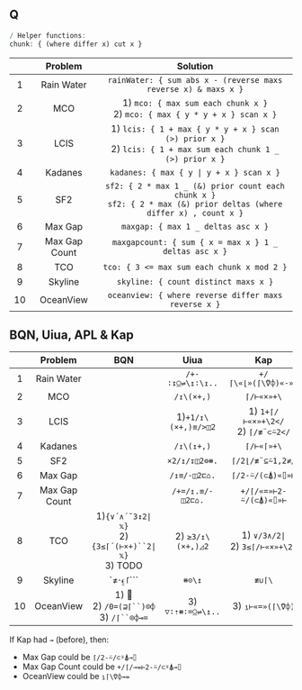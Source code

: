 ## Q

```q
/ Helper functions:
chunk: { (where differ x) cut x }
```

|       |    Problem    |                                                        Solution                                                         |
| :---: | :-----------: | :---------------------------------------------------------------------------------------------------------------------: |
|   1   |  Rain Water   |                             `rainWater: { sum abs x - (reverse maxs reverse x) & maxs x }`                              |
|   2   |      MCO      |                     1) `mco: { max sum each chunk x }` <br> 2) `mco: { max { y * y + x } scan x }`                      |
|   3   |     LCIS      |    1) `lcis: { 1 + max { y * y + x } scan (>) prior x }` <br> 2) `lcis: { 1 + max sum each chunk 1 _ (>) prior x }`     |
|   4   |    Kadanes    |                                        `kadanes: { max { y \| y + x } scan x }`                                         |
|   5   |      SF2      | `sf2: { 2 * max 1 _ (&) prior count each chunk x }` <br> `sf2: { 2 * max (&) prior deltas (where differ x) , count x }` |
|   6   |    Max Gap    |                                           `maxgap: { max 1 _ deltas asc x }`                                            |
|   7   | Max Gap Count |                                  `maxgapcount: { sum { x = max x } 1 _ deltas asc x }`                                  |
|   8   |      TCO      |                                       `tco: { 3 <= max sum each chunk x mod 2 }`                                        |
|   9   |    Skyline    |                                          `skyline: { count distinct maxs x }`                                           |
|  10   |   OceanView   |                                  `oceanview: { where reverse differ maxs reverse x }`                                   |

## BQN, Uiua, APL & Kap

|       |    Problem    |                            BQN                             |        Uiua         |                  Kap                   |                   APL                   |
| :---: | :-----------: | :--------------------------------------------------------: | :-----------------: | :------------------------------------: | :-------------------------------------: |
|   1   |  Rain Water   |                                                            |  `/+-∶↧⍜⇌\↥∶\↥..`   |          `+/⌈\«⌊»(⌈\⍢⌽)«-»⊢`           |                                         |
|   2   |      MCO      |                                                            |     `/↥\(×+,)`      |               `⌈/⊢«×»+\`               |                                         |
|   3   |     LCIS      |                                                            | 1)`+1/↥\(×+,)≡/>◫2` | 1) `1+⌈/⊢«×»+\2</` <br> 2) `⌈/≢¨⊂⍨2</` |                                         |
|   4   |    Kadanes    |                                                            |     `/↥\(↥+,)`      |               `⌈/⊢«⌈»+\`               |                                         |
|   5   |      SF2      |                                                            |    `×2/↥/↧◫2⊜⧻.`    |            `⌈/2⌊/≢¨⊆⍨1,2≠/`            |                                         |
|   6   |    Max Gap    |                                                            |    `/↥≡/-◫2⊏⌂.`     |            `⌈/2-⍨/(⊂⍋)«⌷»⊢`            |                                         |
|   7   | Max Gap Count |                                                            |  `/+=/↥.≡/-◫2⊏⌂.`   |         `+/⌈/«=»⊢2-⍨/(⊂⍋)«⌷»⊢`         |                                         |
|   8   |      TCO      | 1)`{∨´∧´˘3↕2\|𝕩}` <br> 2) `{3≤⌈´(⊢×+)``2\|𝕩}` <br> 3) TODO |  2) `≥3/↥\(×+,)◿2`  | 1) `∨/3∧/2\|` <br> 2) `3≤⌈/⊢«×»+\2\|`  | 1) `∨/3∧/2\|⊢` <br> 2) `{3≤⌈/≢¨⊆⍨2\|⍵}` |
|   9   |    Skyline    |                          `≠·⍷⌈```                          |       `⧻⊝\↥`        |                 `≢∪⌈\`                 |                `{≢∪⌈\⍵}`                |
|  10   |   OceanView   |       1) 🚫 <br> 2) `/0=(⊒⌈``)⌾⌽` <br> 3) `/⌈``⌾⌽⊸=`        |  3) `▽∶⇡⧻∶=⍜⇌\↥..`  |            3) `⍸⊢«=»(⌈\⍢⌽)`            |            1) `{¯1+⍸⌽≠⌈\⌽⍵}`            |

If Kap had `⊸` (before), then:
* Max Gap could be `⌈/2-⍨/⊂⍤⍋⊸⌷`
* Max Gap Count could be `+/⌈/⊸=⊢2-⍨/⊂⍤⍋⊸⌷`
* OceanView could be `⍸⌈\⍢⌽⊸=`
